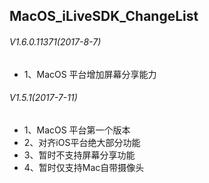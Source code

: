## MacOS_iLiveSDK_ChangeList

###### V1.6.0.11371(2017-8-7)
* 1、MacOS 平台增加屏幕分享能力

###### V1.5.1(2017-7-11)
* 1、MacOS 平台第一个版本
* 2、对齐iOS平台绝大部分功能
* 3、暂时不支持屏幕分享功能
* 4、暂时仅支持Mac自带摄像头
